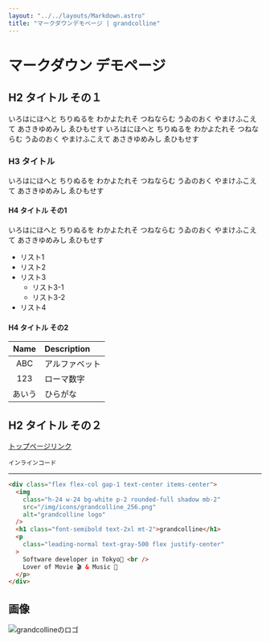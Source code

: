 ```yaml
---
layout: "../../layouts/Markdown.astro"
title: "マークダウンデモページ | grandcolline"
---
```


# マークダウン デモページ

## H2 タイトル その１

いろはにほへと ちりぬるを わかよたれそ つねならむ うゐのおく やまけふこえて あさきゆめみし ゑひもせす
いろはにほへと ちりぬるを わかよたれそ つねならむ うゐのおく やまけふこえて あさきゆめみし ゑひもせす

### H3 タイトル

いろはにほへと ちりぬるを わかよたれそ つねならむ うゐのおく やまけふこえて あさきゆめみし ゑひもせす

#### H4 タイトル その1

いろはにほへと ちりぬるを わかよたれそ つねならむ うゐのおく やまけふこえて あさきゆめみし ゑひもせす

- リスト1
- リスト2
- リスト3
  - リスト3-1
  - リスト3-2
- リスト4

#### H4 タイトル その2

|  Name  | Description    |
| :----: | :------------- |
|  ABC   | アルファベット |
|  123   | ローマ数字     |
| あいう | ひらがな       |

## H2 タイトル その２


[トップページリンク](/)

`インラインコード`

---

```html
<div class="flex flex-col gap-1 text-center items-center">
  <img
    class="h-24 w-24 bg-white p-2 rounded-full shadow mb-2"
    src="/img/icons/grandcolline_256.png"
    alt="grandcolline logo"
  />
  <h1 class="font-semibold text-2xl mt-2">grandcolline</h1>
  <p
    class="leading-normal text-gray-500 flex justify-center"
  >
    Software developer in Tokyo🗼 <br />
    Lover of Movie 🎬 & Music 🎸
  </p>
</div>
```

## 画像

![grandcollineのロゴ](/img/icons/grandcolline_256.png)
